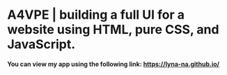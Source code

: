 # A4VPE | building a full UI for a website using HTML, **pure** CSS, and JavaScript.

#### You can view my app using the following link: https://lyna-na.github.io/
